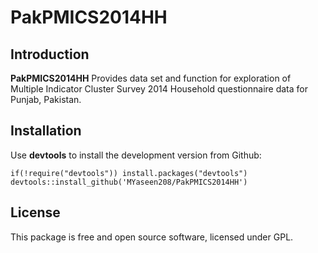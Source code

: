 # PakPMICS2014HH
## Introduction

**PakPMICS2014HH** Provides data set and function for exploration of Multiple Indicator Cluster Survey 2014 Household questionnaire data for Punjab, Pakistan.

## Installation
Use **devtools** to install the development version from Github:

```{r}
if(!require("devtools")) install.packages("devtools")
devtools::install_github('MYaseen208/PakPMICS2014HH')
```

## License
This package is free and open source software, licensed under GPL.
